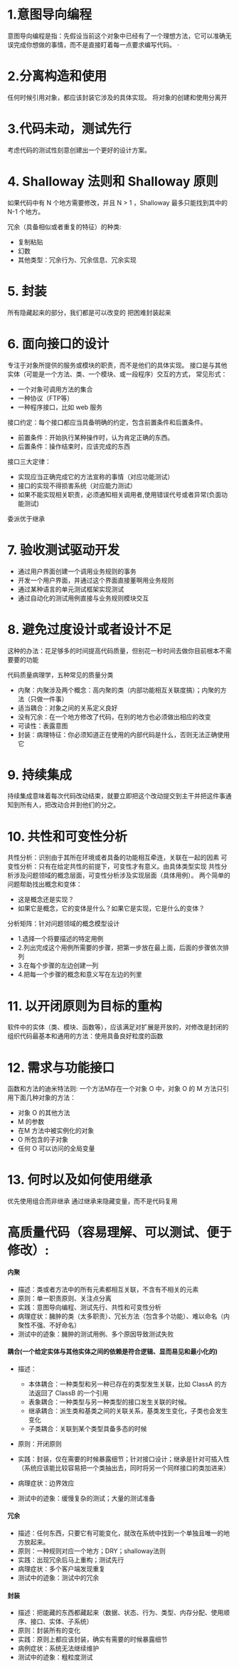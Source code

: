# 1.意图导向编程
意图导向编程是指：先假设当前这个对象中已经有了一个理想方法，它可以准确无误完成你想做的事情，而不是直接盯着每一点要求编写代码。
·
# 2.分离构造和使用
任何时候引用对象，都应该封装它涉及的具体实现。
将对象的创建和使用分离开

# 3.代码未动，测试先行
考虑代码的测试性刻意创建出一个更好的设计方案。


# 4. Shalloway 法则和 Shalloway 原则
如果代码中有 N 个地方需要修改，并且 N > 1 ，Shalloway 最多只能找到其中的 N-1 个地方。

冗余（具备相似或者重复的特征）的种类:
- 复制粘贴
- 幻数
- 其他类型：冗余行为、冗余信息、冗余实现

# 5. 封装
所有隐藏起来的部分，我们都是可以改变的
把困难封装起来

# 6. 面向接口的设计
专注于对象所提供的服务或模块的职责，而不是他们的具体实现。
接口是与其他实体（可能是一个方法、类、一个模块、或一段程序）交互的方式， 常见形式：
- 一个对象可调用方法的集合
- 一种协议（FTP等）
- 一种程序接口，比如 web 服务

接口约定：每个接口都应当具备明确的约定，包含前置条件和后置条件。
- 前置条件：开始执行某种操作时，认为肯定正确的东西。
- 后置条件：操作结束时，应该完成的东西

接口三大定律：
- 实现应当正确完成它的方法宣称的事情（对应功能测试）
- 接口的实现不得损害系统（对应能力测试）
- 如果不能实现相关职责，必须通知相关调用者,使用错误代号或者异常(负面功能测试)

委派优于继承

# 7. 验收测试驱动开发

- 通过用户界面创建一个调用业务规则的事务
- 开发一个用户界面，并通过这个界面直接董啊用业务规则
- 通过某种语言的单元测试框架实现测试
- 通过自动化的测试用例直接与业务规则模块交互

# 8. 避免过度设计或者设计不足
这种的办法：花足够多的时间提高代码质量，但别花一秒时间去做你目前根本不需要要的功能

代码质量病理学，五种常见的质量分类
- 内聚：内聚涉及两个概念：高内聚的类（内部功能相互关联度搞）；内聚的方法（只做一件事）
- 适当耦合：对象之间的关系定义良好
- 没有冗余：在一个地方修改了代码，在别的地方也必须做出相应的改变
- 可读性：表露意图
- 封装：病理特征：你必须知道正在使用的内部代码是什么，否则无法正确使用它

# 9. 持续集成
持续集成意味着每次代码改动结束，就要立即把这个改动提交到主干并把这件事通知到所有人，把改动合并到他们的分之。

# 10. 共性和可变性分析
共性分析：识别由于其所在环境或者具备的功能相互牵连，关联在一起的因素
可变性分析：只有在给定共性的前提下，可变性才有意义。由具体类型实现
共性分析涉及问题领域的概念层面，可变性分析涉及实现层面（具体用例）。
两个简单的问题帮助找出概念和变体：
- 这是概念还是实现？
- 如果它是概念，它的变体是什么？如果它是实现，它是什么的变体？

分析矩阵：针对问题领域的概念模型设计
- 1.选择一个将要描述的特定用例
- 2.列出完成这个用例所需要的步骤，把第一步放在最上面，后面的步骤依次排列
- 3.在每个步骤的左边创建一列
- 4.把每一个步骤的概念和意义写在左边的列里


# 11. 以开闭原则为目标的重构
软件中的实体（类、模块、函数等），应该满足对扩展是开放的，对修改是封闭的
组织代码最基本和通用的方法：使用具备良好粒度的函数


# 12. 需求与功能接口
函数和方法的迪米特法则: 一个方法M存在一个对象 O 中，对象 O 的 M 方法只引用下面几种对象的方法：
- 对象 O 的其他方法
- M 的参数
- 在M 方法中被实例化的对象
- O 所包含的子对象
- 任何 O 可以访问的全局变量

# 13. 何时以及如何使用继承
优先使用组合而非继承
通过继承来隐藏变量，而不是代码复用

# 高质量代码（容易理解、可以测试、便于修改）:

#### 内聚
- 描述：类或者方法中的所有元素都相互关联，不含有不相关的元素
- 原则：单一职责原则、关注点分离
- 实践：意图导向编程、测试先行、共性和可变性分析
- 病理症状：臃肿的类（太多职责）、冗长方法（包含多个功能）、难以命名（内聚性不强、不好命名）
- 测试中的迹象：臃肿的测试用例、多个原因导致测试失败

#### 耦合(一个给定实体与其他实体之间的依赖是符合逻辑、显而易见和最小化的)

- 描述：
    - 本体耦合：一种类型和另一种已存在的类型发生关联，比如 ClassA 的方法返回了 ClassB 的一个引用
    - 表象耦合：一种类型与另一种类型的接口发生关联的时候。
    - 继承耦合：派生类和基类之间的关联关系，基类发生变化，子类也会发生变化
    - 子类耦合：关联到某个类型具备多态的时候

- 原则：开闭原则
- 实践：封装，仅在需要的时候暴露细节；针对接口设计；继承是针对可插入性（系统应该能比较容易把一个类抽出去，同时将另一个同样接口的类加进来）
- 病理症状：边界效应
- 测试中的迹象：缓慢复杂的测试；大量的测试准备


#### 冗余
- 描述：任何东西，只要它有可能变化，就改在系统中找到一个单独且唯一的地方放起来。
- 原则：一种规则对应一个地方；DRY；shalloway法则
- 实践：出现冗余后马上重构；测试先行
- 病理症状：多个客户端发现重复
- 测试中的迹象：测试中的冗余


#### 封装
- 描述：把能藏的东西都藏起来（数据、状态、行为、类型、内存分配、使用顺序、接口、实体、子系统）
- 原则：封装所有的变化
- 实践：原则上都应该封装，确实有需要的时候暴露细节
- 病例症状：系统无法继续维护
- 测试中的迹象：粗粒度测试
